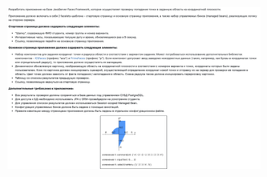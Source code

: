 ![Project3Image](https://github.com/viladit/MyProjects/blob/main/WebProgramming/WebProject3/image.png?raw=true)
